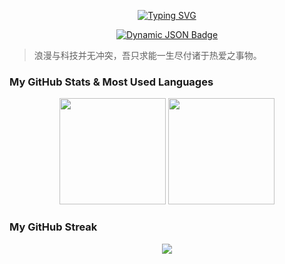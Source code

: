 <p align="center">
  <a href="https://git.io/typing-svg"><img src="https://readme-typing-svg.herokuapp.com?font=Preahvihear&pause=1000&color=F77373&center=true&vCenter=true&random=false&width=435&lines=Protect+all+the+beauty!;For+Idrila..." alt="Typing SVG" />
</p>
<p align="center">
  <a target="_blank" href="https://github.com/SeagullOddy">
    <img alt="Dynamic JSON Badge" src="https://img.shields.io/badge/dynamic/json?url=https%3A%2F%2Fapi.spencerwoo.com%2Fsubstats%2F%3Fsource%3Dgithub%26queryKey%3DSeagullOddy&query=%24.data.totalSubs&suffix=%20followers&logo=github&label=GitHub">
</a>

</p>

> 浪漫与科技并无冲突，吾只求能一生尽付诸于热爱之事物。

### My GitHub Stats & Most Used Languages

<div align="center">
  <span>  </span>
  <img height="170px" src="https://github-readme-stats.vercel.app/api?username=SeagullOddy" />
  <span>  </span>
  <img height="170px" src="https://github-readme-stats.vercel.app/api/top-langs/?username=Achuan-2&layout=compact&langs_count=8" />
  <span>  </span>
</div>

### My GitHub Streak

<div align="center">
  <img  src="https://github-readme-streak-stats.herokuapp.com/?user=SeagullOddy" />
</div>
